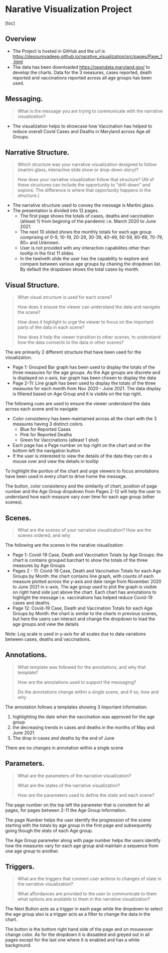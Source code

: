 # Narative Visualization Project

[toc]

## Overview

- The Project is hosted in GitHub and the url is https://desoumyadeep.github.io/narative_visualization/src/pages/Page_1.html
- The data has been downloaded https://opendata.maryland.gov/ to develop the charts. Data for the 3 measures, cases reported, death reported and vaccinations reported across all age groups has been used.

## Messaging. 

> What is the message you are trying to communicate with the narrative visualization?

- The visualization helps to showcase how Vaccination has helped to reduce overall Covid Cases and Deaths in Maryland across Age all Groups. 

## Narrative Structure. 

> Which structure was your narrative visualization designed to follow (martini glass, interactive slide show or drop-down story)? 
>
> How does your narrative visualization follow that structure? (All of these structures can include the opportunity to "drill-down" and explore. The difference is where that opportunity happens in the structure.)

- The narrative structure used to convey the message is Martini glass. 
- The presentation is divided into 12 pages. 
  - The first page shows the totals of cases, deaths and vaccination (atleast 1) from begining of the pandemic i.e. March 2020 to June 2021. 
  - The next 10 slided shows the monthly totals for each age group comprising of 0-9, 10-19, 20-29, 30-39, 40-49, 50-59, 60-69, 70-79, 80+ and Unknown. 
  - User is not provided with any interaction capabilites other than tooltip in the first 11 slides.
  - In the twelveth slide the user has the capability to explore and compare between various age groups by chaning the dropdown list. By default the dropdown shows the total cases by month. 

## Visual Structure. 

> What visual structure is used for each scene? 
>
> How does it ensure the viewer can understand the data and navigate the scene? 
>
> How does it highlight to urge the viewer to focus on the important parts of the data in each scene? 
>
> How does it help the viewer transition to other scenes, to understand how the data connects to the data in other scenes?



The are primarily 2 different structure that have been used for the visualization.

- Page 1: Grouped Bar graph has been used to display the totals of the three measures for the age groups. As the Age groups are discrete and is displayed on x-axis, bar graph has been chosen to display the data
- Page 2-11: Line graph has been used to display the totals of the three measures for each month from Nov 2020 - June 2021. The data display is filtered based on Age Group and it is visible on the top right. 

The following cues are used to ensure the viewer understand the data across each scene and to navigate:

- Color consistency has been maintained across all the chart with the 3 measures having 3 distinct colors.
  - Blue for Reported Cases
  - Pink for Reported Deaths
  - Green for Vaccinations (atleast 1 shot) 
- Each page has a Page number on top right on the chart and on the bottom left the navigation button
- If the user is interested to view the details of the data they can do a mouse over and view the details in tooltip

To highlight the portion of the chart and urge viewers to focus annotations have been used in every chart to drive home the message. 

The button, color consistency and the similarity of chart, position of page number and the Age Group dropdown from Pages 2-12 will help the user to understand how each measure vary over time for each age group (other scenes). 

## Scenes. 

> What are the scenes of your narrative visualization?  How are the scenes ordered, and why

The following are the scenes in the narative visualization:

- Page 1: Covid-19 Case, Death and Vaccination Totals by Age Groups: the chart is contains grouped barchart to show the totals of the three measures by Age Groups
- Pages 2 - 11: Covid-19 Case, Death and Vaccination Totals for each Age Groups by Month: the chart contains line graph, with counts of each measure plotted across the y-axis and date range from November 2020 to June 2021 in x-axis. The age group used to plot the graph is visible on right hand side just above the chart. Each chart has annotations to highlight the message i.e. vaccinations has helped reduce Covid-19 cases and deaths.
- Page 12:  Covid-19 Case, Death and Vaccination Totals for each Age Groups by Month: the chart is similar to the charts in previous scenes, but here the users can interact and change the dropdown to load  the age groups and view the details

Note: Log scale is used in y-axis for all scales due to data variations between cases, deaths and vaccinations.

## Annotations. 

> What template was followed for the annotations, and why that template? 
>
> How are the annotations used to support the messaging? 
>
> Do the annotations change within a single scene, and if so, how and why



The annotation follows a templates showing 3 important information:

1. highlighting the date when the vaccination was approved for the age group
2. the decreasing trends in cases and deaths in the months of May and June 2021
3. The drop in cases and deaths by the end of June

There are no changes in annotation within a single scene

## Parameters. 

> What are the parameters of the narrative visualization? 
>
> What are the states of the narrative visualization? 
>
> How are the parameters used to define the state and each scene?

The page number on the top left the parameter that is consitent for all pages, for pages between 2-11 the Age Group Information.

The page Number helps the user identify the progression of the scene starting with the totals by age group in the first page and subsequently going though the stats of each Age group.

The Age Group parameter along with page number helps the users identify how the measures vary for each age group and maintain a sequence from one age group to another. 

## Triggers. 

> What are the triggers that connect user actions to changes of state in the narrative visualization? 
>
> What affordances are provided to the user to communicate to them what options are available to them in the narrative visualization?

The Next Button acts as a trigger in each page while the dropdown to select the age group also is a trigger acts as a filter to change the data in the chart.

The button is the bottom right hand side of the page and on mouseover change color. As for the dropdown it is dissabled and greyed out in all pages except for the last one where it is enabled and has a white background.